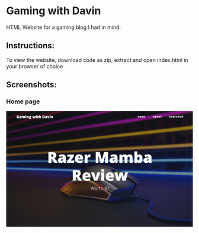 # Gaming with Davin
HTML Website for a gaming blog I had in mind.

## Instructions:
To view the website, download code as zip, extract and open index.html in your browser of choice

## Screenshots:

### Home page
![image](/img/screenshot.jpg)
